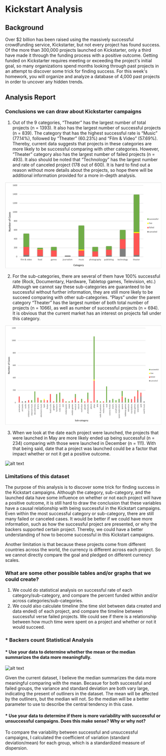 # Kickstart Analysis 

## Background

Over $2 billion has been raised using the massively successful crowdfunding service, Kickstarter, but not every project has found success. Of the more than 300,000 projects launched on Kickstarter, only a third have made it through the funding process with a positive outcome.
Getting funded on Kickstarter requires meeting or exceeding the project's initial goal, so many organizations spend months looking through past projects in an attempt to discover some trick for finding success. For this week's homework, you will organize and analyze a database of 4,000 past projects in order to uncover any hidden trends.

## Analysis Report

### Conclusions we can draw about Kickstarter campaigns

1. Out of the 9 categories, “Theater” has the largest number of total projects (n = 1393). It also has the largest number of successful projects (n = 839). The category that has the highest successful rate is “Music” (77.14%), followed by “Theater” (60.23%) and “Film & Video” (57.69%). Thereby, current data suggests that projects in these categories are more likely to be successful comparing with other categories. However, “Theater” category also has the largest number of failed projects (n = 493). It also should be noted that “Technology” has the largest number and rate of canceled project (178 out of 600). It is hard to find out a reason without more details about the projects, so hope there will be additional information provided for a more in-depth analysis. 

![alt text](images/Category.png)


2. For the sub-categories, there are several of them have 100% successful rate (Rock, Documentary, Hardware, Tabletop games, Television, etc.) Although we cannot say these sub-categories are guaranteed to be successful without further information, they are still more likely to be succeed comparing with other sub-categories. “Plays” under the parent category “Theater” has the largest number of both total number of projects (n = 1066), as well as number of successful projects (n = 694). It is obvious that the current market has an interest on projects fall under this category.

![alt text](images/Sub-category.png)


3. When we look at the date each project were launched, the projects that were launched in May are more likely ended up being successful (n = 234) comparing with those were launched in December (n = 111). With that being said, date that a project was launched could be a factor that impact whether or not it get a positive outcome.  

![alt text](https://github.com/gemelodyyu/Kickstart-Campaigns-Analysis/blob/master/images/Date%20created.png)


### Limitations of this dataset

The purpose of this analysis is to discover some trick for finding success in the Kickstart campaigns. Although the category, sub-category, and the launched data have some influence on whether or not each project will have a positive outcome, it is still hard to draw the conclusion that these variables have a causal relationship with being successful in the Kickstart campaigns. Even within the most successful category or sub-category, there are still many failed or canceled cases. It would be better if we could have more information, such as how the successful project are presented, or why the backers supported certain project. Thereby, we could have a better understanding of how to become successful in this Kickstart campaigns. 

Another limitation is that because these projects come from different countries across the world, the currency is different across each project. So we cannot directly compare the goal and pledged on different currency scales. 


### What are some other possible tables and/or graphs that we could create?

1.	We could do statistical analysis on successful rate of each category/sub-category, and compare the percent funded within and/or across categories/sub-categories. 
2.	We could also calculate timeline (the time slot between data created and data ended) of each project, and compare the timeline between successful verse failed projects. We could see if there is a relationship between how much time were spent on a project and whether or not it would succeed. 


### * Backers count Statistical Analysis
#### * Use your data to determine whether the mean or the median summarizes the data more meaningfully.
![alt text](https://github.com/gemelodyyu/Kickstart-Campaigns-Analysis/blob/master/images/backers%20count%20summary.png)

Given the current dataset, I believe the median summarizes the data more meaningful comparing with the mean. Becasue for both successful and failed groups, the variance and standard deviation are both vary large, indicating the present of outliners in the dataset. The mean will be affected by the outliners, but the median will not. So the median will be a better parameter to use to describe the central tendency in this case. 

#### * Use your data to determine if there is more variability with successful or unsuccessful campaigns. Does this make sense? Why or why not?

To compare the variability between successful and unsuccessful campaigns, I calculated the coefficient of variation (standard deviation/mean) for each group, which is a standardized measure of dispersion.
